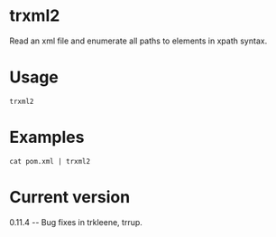 # trxml2

Read an xml file and enumerate all paths to elements in xpath syntax.

# Usage

    trxml2

# Examples

    cat pom.xml | trxml2

# Current version

0.11.4 -- Bug fixes in trkleene, trrup.
